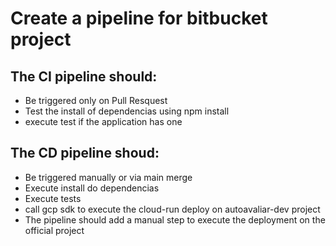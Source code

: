 # Create a pipeline for bitbucket project

## The CI pipeline should:

- Be triggered only on Pull Resquest
- Test the install of dependencias using npm install
- execute test if the application has one

## The CD pipeline shoud:

- Be triggered manually or via main merge
- Execute install do dependencias
- Execute tests
- call gcp sdk to execute the cloud-run deploy on autoavaliar-dev project
- The pipeline should add a manual step to execute the deployment on the official project